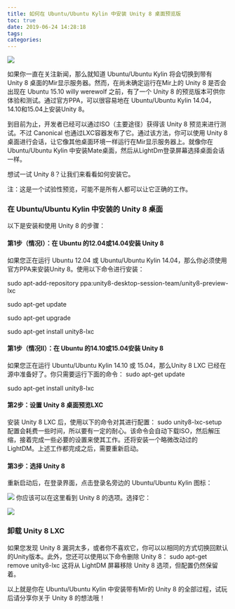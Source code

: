 ```yaml
---
title: 如何在 Ubuntu/Ubuntu Kylin 中安装 Unity 8 桌面预览版
toc: true
date: 2019-06-24 14:28:18
tags:
categories:
---
```



![](https://www.ubuntukylin.com/upload/images/unity8.jpg)

如果你一直在关注新闻，那么就知道 Ubuntu/Ubuntu Kylin 将会切换到带有 Unity 8 桌面的Mir显示服务器。然而，在尚未确定运行在Mir上的 Unity 8 是否会出现在 Ubuntu 15.10 willy werewolf 之前，有了一个 Unity 8 的预览版本可供你体验和测试。通过官方PPA，可以很容易地在 Ubuntu/Ubuntu Kylin 14.04，14.10和15.04上安装Unity 8。


到目前为止，开发者已经可以通过ISO（主要途径）获得该 Unity 8 预览来进行测试。不过 Canonical 也通过LXC容器发布了它。通过该方法，你可以使用 Unity 8 桌面进行会话，让它像其他桌面环境一样运行在Mir显示服务器上。就像你在 Ubuntu/Ubuntu Kylin 中安装Mate桌面，然后从LightDm登录屏幕选择桌面会话一样。

想试一试 Unity 8？让我们来看看如何安装它。

注：这是一个试验性预览，可能不是所有人都可以让它正确的工作。

### 在 Ubuntu/Ubuntu Kylin 中安装的 Unity 8 桌面

以下是安装和使用 Unity 8 的步骤：

#### 第1步（情况I）：在 Ubuntu 的12.04或14.04安装 Unity 8

如果您正在运行 Ubuntu 12.04 或 Ubuntu/Ubuntu Kylin 14.04，那么你必须使用官方PPA来安装Unity 8。使用以下命令进行安装：

sudo apt-add-repository ppa:unity8-desktop-session-team/unity8-preview-lxc

sudo apt-get update

sudo apt-get upgrade

sudo apt-get install unity8-lxc
#### 第1步（情况II）：在 Ubuntu 的14.10或15.04安装 Unity 8

如果您正在运行 Ubuntu/Ubuntu Kylin 14.10 或 15.04，那么Unity 8 LXC 已经在源中准备好了。你只需要运行下面的命令：
sudo apt-get update

sudo apt-get install unity8-lxc
#### 第2步：设置 Unity 8 桌面预览LXC
安装 Unity 8 LXC 后，使用以下的命令对其进行配置：
sudo unity8-lxc-setup
配置会耗费一些时间，所以要有一定的耐心。该命令会自动下载ISO，然后解压缩，接着完成一些必要的设置来使其工作。还将安装一个略微改动过的 LightDM。上述工作都完成之后，需要重新启动。
#### 第3步：选择 Unity 8
重新启动后，在登录界面，点击登录名旁边的 Ubuntu/Ubuntu Kylin 图标：

![](https://www.ubuntukylin.com/upload/images/unity82.jpg)
你应该可以在这里看到 Unity 8 的选项。选择它：

![](https://www.ubuntukylin.com/upload/images/unity83.jpg)

### 卸载 Unity 8 LXC
如果您发现 Unity 8 漏洞太多，或者你不喜欢它，你可以以相同的方式切换回默认的Unity版本。此外，您还可以使用以下命令删除 Unity 8：
sudo apt-get remove unity8-lxc
这将从 LightDM 屏幕移除 Unity 8 选项，但配置仍然保留着。

 

以上就是你在 Ubuntu/Ubuntu Kylin 中安装带有Mir的 Unity 8 的全部过程，试玩后请分享你关于 Unity 8 的想法哦！
